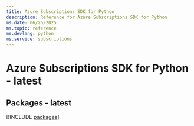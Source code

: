 ```yaml
---
title: Azure Subscriptions SDK for Python
description: Reference for Azure Subscriptions SDK for Python
ms.date: 06/26/2025
ms.topic: reference
ms.devlang: python
ms.service: subscriptions
---
```

# Azure Subscriptions SDK for Python - latest
## Packages - latest
[!INCLUDE [packages](subscriptions-index.md)]